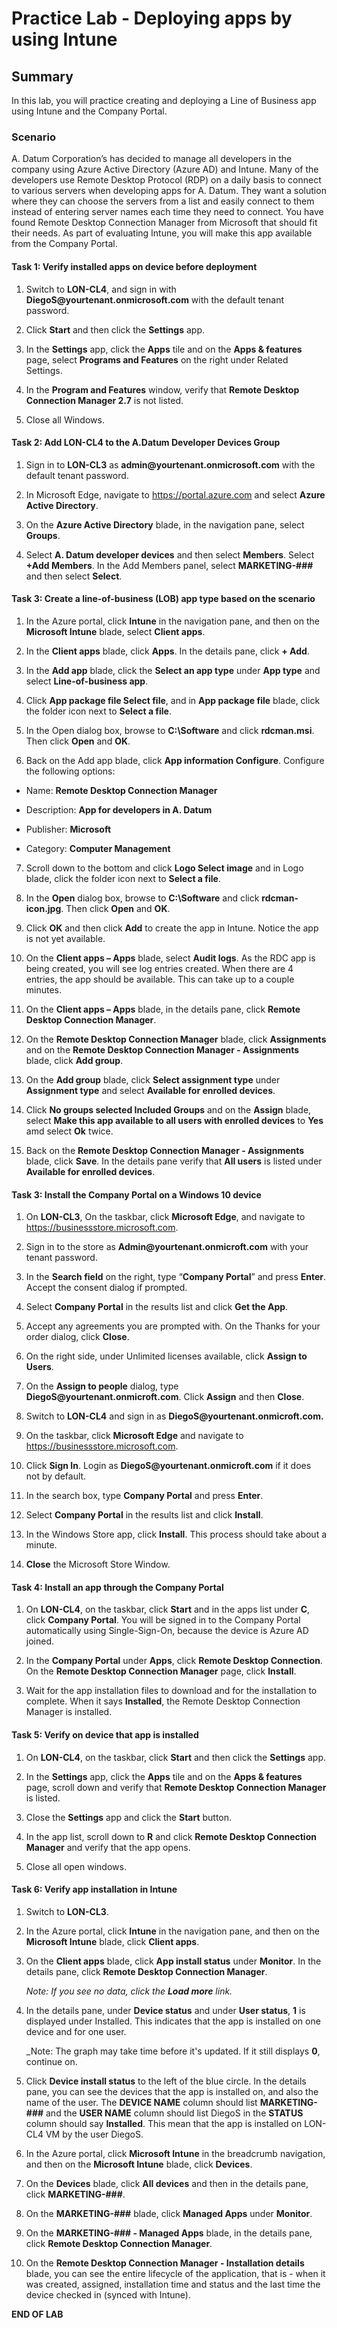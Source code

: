 # Practice Lab - Deploying apps by using Intune

## Summary

In this lab, you will practice creating and deploying  a Line of Business app using Intune and the Company Portal.

### Scenario

A. Datum Corporation’s has decided to manage all developers in the company using Azure Active Directory (Azure AD) and Intune. Many of the developers use Remote Desktop Protocol (RDP) on a daily basis to connect to various servers when developing apps for A. Datum. They want a solution where they can choose the servers from a list and easily connect to them instead of entering server names each time they need to connect. You have found Remote Desktop Connection Manager from Microsoft that should fit their needs. As part of evaluating Intune, you will make this app available from the Company Portal. 

#### Task 1: Verify installed apps on device before deployment 

1.  Switch to **LON-CL4**, and sign in with
    **DiegoS\@yourtenant.onmicrosoft.com** with the default tenant password.

2.  Click **Start** and then click the **Settings** app.

3.  In the **Settings** app, click the **Apps** tile and on the **Apps &
    features** page, select **Programs and Features** on the right under Related Settings.

4.  In the **Program and Features** window, verify that **Remote Desktop
    Connection Manager 2.7** is not listed.

5.  Close all Windows.

#### Task 2: Add LON-CL4 to the A.Datum Developer Devices Group

1. Sign in to **LON-CL3** as **admin\@yourtenant.onmicrosoft.com** with the default tenant password.

2.  In Microsoft Edge, navigate to https://portal.azure.com and select
    **Azure Active Directory**.

3.  On the **Azure Active Directory** blade, in the navigation pane, select
    **Groups**.

4. Select **A. Datum developer devices** and then select **Members**. Select **+Add Members**. 
    In the Add Members panel, select **MARKETING-###** and then select **Select**. 

#### Task 3: Create a line-of-business (LOB) app type based on the scenario 

1.  In the Azure portal, click **Intune** in the navigation pane, and then on
    the **Microsoft Intune** blade, select **Client apps**.

2.  In the **Client apps** blade, click **Apps**. In the details pane, click **+
    Add**.

3.  In the **Add app** blade, click the **Select an app type** under **App
    type** and select **Line-of-business app**.

4.  Click **App package file Select file**, and in **App package file** blade,
    click the folder icon next to **Select a file**.

5.  In the Open dialog box, browse to **C:\\Software** and click **rdcman.msi**.
    Then click **Open** and **OK**.

6.  Back on the Add app blade, click **App information Configure**. Configure
    the following options:

-   Name: **Remote Desktop Connection Manager**

-   Description: **App for developers in A. Datum**

-   Publisher: **Microsoft**

-   Category: **Computer Management**

7.  Scroll down to the bottom and click **Logo Select image** and in Logo blade,
    click the folder icon next to **Select a file**.

8.  In the **Open** dialog box, browse to **C:\\Software** and click
    **rdcman-icon.jpg**. Then click **Open** and **OK**.

9.  Click **OK** and then click **Add** to create the app in Intune. Notice the
    app is not yet available. 

10. On the **Client apps – Apps** blade, select **Audit logs**.  As the RDC app
    is being created, you will see log entries created.  When there are 4 entries,
    the app should be available.  This can take up to a couple minutes.

10.  On the **Client apps – Apps** blade, in the details pane, click **Remote
    Desktop Connection Manager**.

11.  On the **Remote Desktop Connection Manager** blade, click **Assignments**
    and on the **Remote Desktop Connection Manager - Assignments** blade, click
    **Add group**.

12.  On the **Add group** blade, click **Select assignment type** under
    **Assignment type** and select **Available for enrolled devices**.

13.  Click **No groups selected Included Groups** and on the **Assign** blade,
    select **Make this app available to all users with enrolled devices** to **Yes**
    amd select **Ok** twice. 

14. Back on the **Remote Desktop Connection Manager - Assignments** blade, click
    **Save**. In the details pane verify that **All users** is listed
    under **Available for enrolled devices**.

#### Task 3: Install the Company Portal on a Windows 10 device

1.  On **LON-CL3**, On the taskbar, click **Microsoft Edge**, and navigate to
    <https://businessstore.microsoft.com>.

2.  Sign in to the store as **Admin\@yourtenant.onmicroft.com** with your tenant password.

3.  In the **Search field** on the right, type “**Company Portal**” and press
    **Enter**. Accept the consent dialog if prompted.

4.  Select **Company Portal** in the results list and click **Get the App**.

5.  Accept any agreements you are prompted with. On the Thanks for your order
    dialog, click **Close**.

6.  On the right side, under Unlimited licenses available, click **Assign to
    Users**.

7.  On the **Assign to people** dialog, type
    **DiegoS\@yourtenant.onmicroft.com**. Click **Assign** and then **Close**.

8.  Switch to **LON-CL4** and sign in as **DiegoS\@yourtenant.onmicroft.com.**

9.  On the taskbar, click **Microsoft Edge** and navigate to
    <https://businessstore.microsoft.com>.

10. Click **Sign In**. Login as **DiegoS\@yourtenant.onmicroft.com** if it does
    not by default.

11. In the search box, type **Company Portal** and press **Enter**.

12. Select **Company Portal** in the results list and click **Install**.

13. In the Windows Store app, click **Install**. This process should take about
    a minute.

14. **Close** the Microsoft Store Window.

#### Task 4: Install an app through the Company Portal

1.  On **LON-CL4**, on the taskbar, click **Start** and in the apps list under
    **C**, click **Company Portal**. You will be signed in to the Company Portal
    automatically using Single-Sign-On, because the device is Azure AD joined.

2.  In the **Company Portal** under **Apps**, click **Remote Desktop
    Connection**. On the **Remote Desktop Connection Manager** page, click
    **Install**.

3.  Wait for the app installation files to download and for the installation to
    complete. When it says **Installed**, the Remote Desktop Connection Manager
    is installed.

#### Task 5: Verify on device that app is installed

1.  On **LON-CL4**, on the taskbar, click **Start** and then click the
    **Settings** app.

2.  In the **Settings** app, click the **Apps** tile and on the **Apps &
    features** page, scroll down and verify that **Remote Desktop Connection
    Manager** is listed.

3.  Close the **Settings** app and click the **Start** button.

4.  In the app list, scroll down to **R** and click **Remote Desktop Connection
    Manager** and verify that the app opens.

5.  Close all open windows.

#### Task 6: Verify app installation in Intune

1.  Switch to **LON-CL3**.

2.  In the Azure portal, click **Intune** in the navigation pane, and then on
    the **Microsoft Intune** blade, click **Client apps**.

3.  On the **Client apps** blade, click **App install status** under
    **Monitor**. In the details pane, click **Remote Desktop Connection
    Manager**.

    _Note: If you see no data, click the **Load more** link._

4.  In the details pane, under **Device status** and under **User status**,
    **1** is displayed under Installed. This indicates that the app is installed
    on one device and for one user.

    _Note: The graph may take time before it's updated.  If it still displays
    **0**, continue on. 

5.  Click **Device install status** to the left of the blue circle. In the
    details pane, you can see the devices that the app is installed on, and also
    the name of the user. The **DEVICE NAME** column should list **MARKETING-###** and
    the **USER NAME** column should list DiegoS in the **STATUS** column should
    say **Installed**. This mean that the app is installed on LON-CL4 VM by the
    user DiegoS.

6.  In the Azure portal, click **Microsoft Intune** in the breadcrumb navigation, and then on
    the **Microsoft Intune** blade, click **Devices**.

7.  On the **Devices** blade, click **All devices** and then in the details
    pane, click **MARKETING-###**.

8.  On the **MARKETING-###** blade, click **Managed Apps** under
    **Monitor**.

9.  On the **MARKETING-### - Managed Apps** blade, in the details pane,
    click **Remote Desktop Connection Manager**.

10. On the **Remote Desktop Connection Manager - Installation details** blade,
    you can see the entire lifecycle of the application, that is - when it was
    created, assigned, installation time and status and the last time the device
    checked in (synced with Intune).

**END OF LAB**